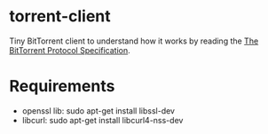 # torrent-client
Tiny BitTorrent client to understand how it works by reading the [The BitTorrent Protocol Specification](https://www.bittorrent.org/beps/bep_0003.html).

# Requirements
- openssl lib: sudo apt-get install libssl-dev
- libcurl: sudo apt-get install libcurl4-nss-dev
